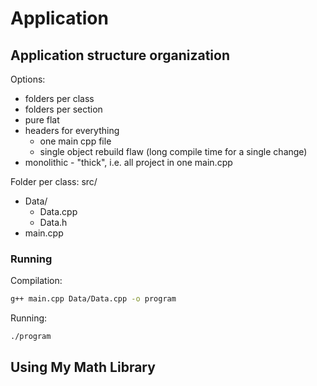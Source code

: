 # Application

## Application structure organization

Options:
- folders per class
- folders per section
- pure flat
- headers for everything
	- one main cpp file
	- single object rebuild flaw (long compile time for a single change)
- monolithic - "thick", i.e. all project in one main.cpp

Folder per class:
src/
- Data/
	- Data.cpp
	- Data.h
- main.cpp

### Running

Compilation:
```sh
g++ main.cpp Data/Data.cpp -o program
```

Running:
```sh
./program
```

## Using My Math Library


